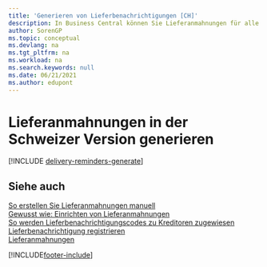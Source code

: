 ```yaml
---
title: 'Generieren von Lieferbenachrichtigungen [CH]'
description: In Business Central können Sie Lieferanmahnungen für alle überfälligen Lieferungen generieren lassen oder manuell eine einzelne Lieferanmahnung erstellen.
author: SorenGP
ms.topic: conceptual
ms.devlang: na
ms.tgt_pltfrm: na
ms.workload: na
ms.search.keywords: null
ms.date: 06/21/2021
ms.author: edupont
---
```

# <a name="generate-delivery-reminders-in-the-swiss-version"></a><a name="generate-delivery-reminders-in-the-swiss-version"></a>Lieferanmahnungen in der Schweizer Version generieren

[!INCLUDE [delivery-reminders-generate](../includes/ATCHDE/delivery-reminders-generate.md)]

## <a name="see-also"></a><a name="see-also"></a>Siehe auch

[So erstellen Sie Lieferanmahnungen manuell](how-to-create-delivery-reminders-manually.md)  
[Gewusst wie: Einrichten von Lieferanmahnungen](how-to-set-up-delivery-reminders.md)  
[So werden Lieferbenachrichtigungscodes zu Kreditoren zugewiesen](how-to-assign-delivery-reminder-codes-to-vendors.md)  
[Lieferbenachrichtigung registrieren](how-to-issue-delivery-reminders.md)  
[Lieferanmahnungen](delivery-reminders.md)  


[!INCLUDE[footer-include](../../includes/footer-banner.md)]
